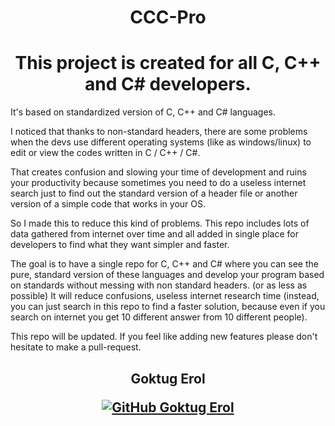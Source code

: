<h1 align='center'>  CCC-Pro </h1>

<h1 align='center'> This project is created for all C, C++ and C# developers. </h1> 

It's based on standardized version of C, C++ and C# languages.

I noticed that thanks to non-standard headers, there are some problems when the devs use different operating systems (like as windows/linux) 
to edit or view the codes written in C / C++ / C#.

That creates confusion and slowing your time of development and ruins your productivity because sometimes you need to do a useless internet search just to find out the standard version of a header file or another version of a simple code that works in your OS.

So I made this to reduce this kind of problems.
This repo includes lots of data gathered from internet over time and all added in single place for developers to find what they want simpler and faster. 


The goal is to have a single repo for C, C++ and C# where you can see the pure, standard version of these languages and develop your program based on standards without messing with non standard headers. (or as less as possible)
It will reduce confusions, useless internet research time (instead, you can just search in this repo to find a faster solution, because even if you search on internet you get 10 different answer from 10 different people).


This repo will be updated. If you feel like adding new features please don't hesitate to make a pull-request.


<h2 align='center'>
Goktug Erol

[![GitHub Goktug Erol](https://img.shields.io/badge/GitHub-100000?style=for-the-badge&logo=github&logoColor=white)](https://github.com/goktugerol-dev) 
  
<h4 align='center'>
<h4 align='center'>
</h4>

